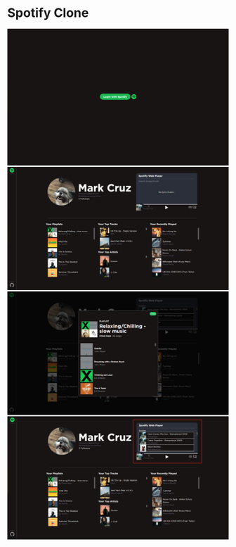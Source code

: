 # Spotify Clone

![alt text](img/Image1.png)
![alt text](img/Image2.png)
![alt text](img/Image3.png)
![alt text](img/Image4.png)
